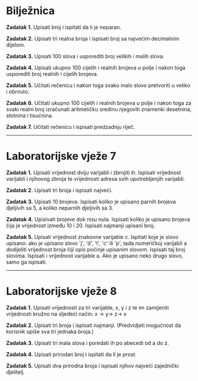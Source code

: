 <h1>Bilježnica</h1>

<strong>Zadatak 1.</strong> Upisati broj  i ispitati da li je neparan.

<strong>Zadatak 2.</strong> Upisati tri realna broja i ispisati broj sa najvećim decimalnim dijelom.

<strong>Zadatak 3.</strong> Upisati 100 slova i usporediti broj velikih i malih slova.

<strong>Zadatak 4.</strong> Upisati ukupno 100 cijelih i realnih brojeva u polje i nakon toga usporediti broj realnih i cijelih brojeva.

<strong>Zadatak 5.</strong> Učitati rečenicu i nakon toga svako malo slovo pretvoriti u veliko i obrnuto.

<strong>Zadatak 6.</strong> Učitati ukupno 100 cijelih i realnih brojeva u polje i nakon toga za svaki realni broj izračunati aritmetičku sredinu njegovih znamenki desetnina, stotnina i tisućnina.

<strong>Zadatak 7.</strong> Učitati rečenicu i ispisati predzadnju riječ.

<hr>

<h1>Laboratorijske vježe 7</h1>

<strong>Zadatak 1.</strong> Upisati vrijednost dviju varijabli i zbrojiti ih. Ispisati vrijednost varijabli i njihovog zbroja te vrijednosti adresa svih upotrebljenjih varijabli.

<strong>Zadatak 2.</strong> Upisati tri broja i ispisati najveći. 

<strong>Zadatak 3.</strong> Upisati 10 brojeva. Ispisati koliko je upisano parnih brojeva djeljivih sa 5, a koliko neparnih djeljivih sa 3.

<strong>Zadatak 4.</strong> Upisivati brojeve dok nisu nula. Ispisati koliko je upisano brojeva čija je vrijednost između 10 i 20. Ispisati najmanji upisani broj.

<strong>Zadatak 5.</strong> Upisati vrijednost znakovne varijable c. Ispitati koje je slovo upisano: ako je upisano slovo 'j', 'd', 't', 'c' ili 'p', tada numeričkoj varijabli a dodijeliti vrijednost broja čiji opis počinje upisanim slovom. Ispisati taj broj slovima. Ispisati i vrijednost varijable a. Ako je upisano neko drugo slovo, samo ga ispisati.

<hr>

<h1>Laboratorijske vježe 8</h1>

<strong>Zadatak 1.</strong> Upisati vrijednosti za tri varijable, x, y i z te im zamijeniti vrijednosti kružno na sljedeći način:            x -> y-> z-> x

<strong>Zadatak 2.</strong> Upisati tri broja i ispisati najmanji. (Predvidjeti mogućnost da korisnik upiše sva tri jednaka broja.)

<strong>Zadatak 3.</strong> Upisati tri mala slova i poredati ih po abecedi od a do z.

<strong>Zadatak 4.</strong> Upisati prirodan broj i ispitati da li je prost.

<strong>Zadatak 5.</strong> Upisati dva prirodna broja i ispisati njihov najveći zajednički djelitelj.
